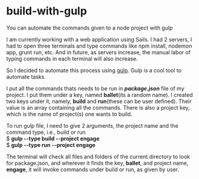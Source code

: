 # build-with-gulp
You can automate the commands given to a node project with gulp

I am currently working with a web application using Sails. I had 2 servers, I had to open three terminals and type commands like npm install, nodemon app, grunt run, etc. And in future, as servers increase, the manual labor of typing commands in each terminal will also increase.

So I decided to automate this process using <a href='http://gulpjs.com/'>gulp</a>. Gulp is a cool tool to automate tasks.

I put all the commands thats needs to be run in <b><i>package.json</i></b> file of my project. I put them under a key, named <b>ballet</b>(its a random name). I created two keys under it, namely, <b>build</b> and <b>run</b>(these can be user defined). Their value is an array containing all the commands.
There is also a project key, which is the name of project(s) one wants to build.

To run gulp file, I need to give 2 arguments, the project name and the command type, i.e., build or run<br>
$ <b>gulp --type build --project engage</b></br>
$ <b>gulp --type run --project engage</b>

The terminal will check all files and folders of the current directory to look for package.json, and wherever it finds the key, <b>ballet</b>, and project name, <b>engage</b>, it will invoke commands under build or run, as given by user.




